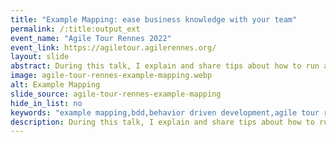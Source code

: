 ```yaml
---
title: "Example Mapping: ease business knowledge with your team"
permalink: /:title:output_ext
event_name: "Agile Tour Rennes 2022"
event_link: https://agiletour.agilerennes.org/
layout: slide
abstract: During this talk, I explain and share tips about how to run an example mapping. Example mapping is a good way to align the team's understanding of domain problems and help your team to better collaborate. Last but not least, it eases to refine your stories and improve your backlog prioritization.
image: agile-tour-rennes-example-mapping.webp
alt: Example Mapping
slide_source: agile-tour-rennes-example-mapping
hide_in_list: no
keywords: "example mapping,bdd,behavior driven development,agile tour rennes,no estimate,team collaboration,sticky note,small story,domain problem"
description: During this talk, I explain and share tips about how to run an example mapping. Example mapping is a good way to align the team's understanding of domain problems and help your team to better collaborate. Last but not least, it eases to refine your stories and improve your backlog prioritization.
---
```

